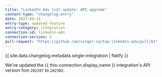 ```yaml
---
title: "LinkedIn Ads (v2) update: API upgrade"
content-type: "changelog-entry"
date: 2023-04-11
entry-type: updated-feature
entry-category: integration
connection-id: linkedin-ads
connection-version: 2
pull-request: "https://github.com/singer-io/tap-linkedin-ads/pull/61"
---
```

{{ site.data.changelog.metadata.single-integration | flatify }}

We've updated the {{ this-connection.display_name }} integration's API version fom `202207` to `202302`.